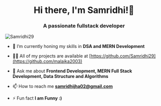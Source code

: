 <h1 align="center">Hi there, I'm Samridhi!👋</h1>
<h3 align="center">A passionate fullstack developer</h3>
<p align="left"> <img src="https://komarev.com/ghpvc/?username=Samridhi29&label=Profile%20views&color=0e75b6&style=flat" alt="Samridhi29" /> </p>


- 🌱 I’m currently honing my skills in **DSA and MERN Development**

- 👨‍💻 All of my projects are available at [https://github.com/Samridhi29](https://github.com/malaika2003)

- 💬 Ask me about **Frontend Development, MERN Full Stack Development, Data Structure and Algorithms**

- 📫 How to reach me **samridhijha02@gmail.com**

- ⚡ Fun fact **I am Funny :)**

<!--### Hi there, I'm Samridhi 👋


<!-- 🌱 I’m currently improving my skills in Data Structures and Algorithms(DSA).
- 💬 Ask me about Frontend Development, MERN Full stack Development, DSA, GEN AI, Recommendation systems
- 📫 How to reach me: jhasamridhi29@gmail.com
- 😄 Pronouns: She/Her

**Samridhi29/Samridhi29** is a ✨ _special_ ✨ repository because its `README.md` (this file) appears on your GitHub profile.

Here are some ideas to get you started:

- 🔭 I’m currently working on Recommender Systems.

- 👯 I’m looking to collaborate on ...
- 🤔 I’m looking for help with ...

- ⚡ Fun fact: I'm funny xd ...
--> 
